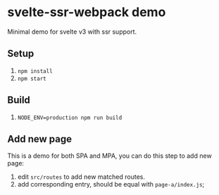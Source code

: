 # svelte-ssr-webpack demo

Minimal demo for svelte v3 with ssr support.

## Setup

1. `npm install`
2. `npm start`

## Build

1. `NODE_ENV=production npm run build`

## Add new page

This is a demo for both SPA and MPA, you can do this step to add new page:

1. edit `src/routes` to add new matched routes.
2. add corresponding entry, should be equal with `page-a/index.js`;

